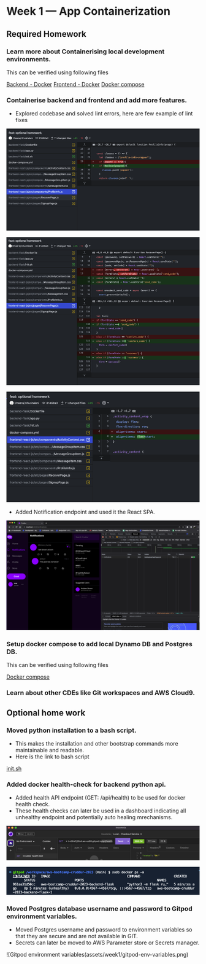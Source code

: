 # Week 1 — App Containerization

## Required Homework

### Learn more about Containerising local development environments.

This can be verified using following files

[Backend - Docker](../backend-flask/Dockerfile)
[Frontend - Docker](../frontend-react-js/Dockerfile)
[Docker compose](../docker-compose.yml)

### Containerise backend and frontend and add more features.

- Explored codebase and solved lint errors, here are few example of lint fixes

![Lint fixes # 1](assets/week1/lint-1.png)

![Lint fixes # 2](assets/week1/lint-2.png)

![Lint fixes # 3](assets/week1/lint-3.png)

- Added Notification endpoint and used it the React SPA.

![Crudder in local (gitpod) environment](assets/week1/working-crudder-after-lint.png)

### Setup docker compose to add local Dynamo DB and Postgres DB.

This can be verified using following files

[Docker compose](../docker-compose.yml)

### Learn about other CDEs like Git workspaces and AWS Cloud9.


## Optional home work

### Moved python installation to a bash script.

- This makes the installation and other bootstrap commands more maintainable and readable. 
- Here is the link to bash script

[init.sh](../backend-flask/init.sh)

### Added docker health-check for backend python api.

- Added health API endpoint (GET: /api/health) to be used for docker health check.
- These health checks can later be used in a dashboard indicating all unhealthy endpoint and potentially auto healing mrechanisms. 

![Health test endpoint](assets/week1/health-test.png)

![Sample unhealthy instance](assets/week1/unhealthy-backend-image.png)

### Moved Postgres database username and password to Gitpod environment variables.

- Moved Postgres username and password to environment variables so that they are secure and are not available in GIT.
- Secrets can later be moved to AWS Parameter store or Secrets manager.

![Gitpod environment variables(assets/week1/gitpod-env-variables.png)

